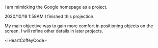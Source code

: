 I am mimicking the Google homepage as a project.

2020/10/19 1:58AM I finished this projection.

My main objective was to gain more comfort in positioning objects on the screen. I will refine other details in later projects.

~iHeartCoffeyCode~
